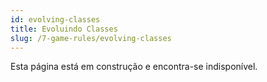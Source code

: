 ```yaml
---
id: evolving-classes
title: Evoluindo Classes
slug: /7-game-rules/evolving-classes
---
```


Esta página está em construção e encontra-se indisponível.
